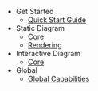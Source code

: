 -   Get Started
    -   [Quick Start Guide](/quick-start-guide "Quick Start Guide |ClearCalcs Custom Diagram Boilerplate")
-   Static Diagram
    -   [Core](/static-diagram-core "Understand the underlying technology and API for rendering the static diagrams")
    -   [Rendering](/static-diagram-rendering "How static diagrams are rendered in the sheet")
-   Interactive Diagram
    -   [Core](/interactive-diagram-core "Understand the underlying technology and API for rendering the interactive diagrams")
-   Global
    -   [Global Capabilities](/global-capabilities "Time saving features")
